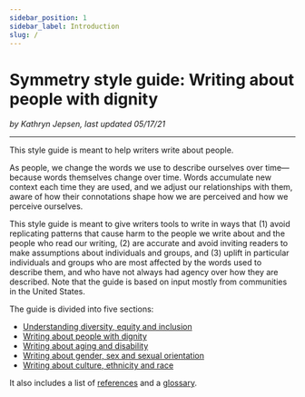 ```yaml
---
sidebar_position: 1
sidebar_label: Introduction
slug: /
---
```


# Symmetry style guide: Writing about people with dignity

*by Kathryn Jepsen, last updated 05/17/21*

---

This style guide is meant to help writers write about people.
 
As people, we change the words we use to describe ourselves over time—because words themselves change over time. Words accumulate new context each time they are used, and we adjust our relationships with them, aware of how their connotations shape how we are perceived and how we perceive ourselves.
 
This style guide is meant to give writers tools to write in ways that (1) avoid replicating patterns that cause harm to the people we write about and the people who read our writing, (2) are accurate and avoid inviting readers to make assumptions about individuals and groups, and (3) uplift in particular individuals and groups who are most affected by the words used to describe them, and who have not always had agency over how they are described. Note that the guide is based on input mostly from communities in the United States.
 
 
The guide is divided into five sections:

- [Understanding diversity, equity and inclusion](understanding-diversity-equity-and-inclusion)
- [Writing about people with dignity](writing-about-people-with-dignity)
- [Writing about aging and disability](writing-about-aging-and-disability)
- [Writing about gender, sex and sexual orientation](writing-about-gender-sex-and-sexual-orientation)
- [Writing about culture, ethnicity and race](writing-about-culture-ethnicity-and-race)

It also includes a list of [references](https://symmetry-mag.github.io/style-guide/references) and a [glossary](https://symmetry-mag.github.io/style-guide/glossary).




